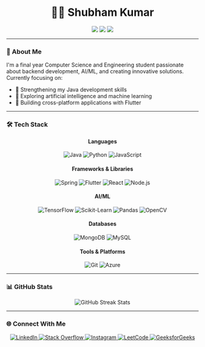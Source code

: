 # <div align="center">👨‍💻 Shubham Kumar</div>

<div align="center">
  <img src="https://img.shields.io/badge/Role-Computer%20Science%20Student-blue?style=for-the-badge&logo=graduation-cap"/>
  <img src="https://img.shields.io/badge/Focus-Backend%20Development-green?style=for-the-badge&logo=server"/>
  <img src="https://img.shields.io/badge/Learning-AI%2FML-orange?style=for-the-badge&logo=tensorflow"/>
</div>

---

### 🚀 About Me

I'm a final year Computer Science and Engineering student passionate about backend development, AI/ML, and creating innovative solutions. Currently focusing on:

- 🔨 Strengthening my Java development skills
- 🤖 Exploring artificial intelligence and machine learning
- 📱 Building cross-platform applications with Flutter

---

### 🛠️ Tech Stack

<div align="center">

#### Languages
![Java](https://img.shields.io/badge/Java-ED8B00?style=for-the-badge&logo=java&logoColor=white)
![Python](https://img.shields.io/badge/Python-3776AB?style=for-the-badge&logo=python&logoColor=white)
![JavaScript](https://img.shields.io/badge/JavaScript-F7DF1E?style=for-the-badge&logo=javascript&logoColor=black)

#### Frameworks & Libraries
![Spring](https://img.shields.io/badge/Spring-6DB33F?style=for-the-badge&logo=spring&logoColor=white)
![Flutter](https://img.shields.io/badge/Flutter-02569B?style=for-the-badge&logo=flutter&logoColor=white)
![React](https://img.shields.io/badge/React-20232A?style=for-the-badge&logo=react&logoColor=61DAFB)
![Node.js](https://img.shields.io/badge/Node.js-339933?style=for-the-badge&logo=nodedotjs&logoColor=white)

#### AI/ML
![TensorFlow](https://img.shields.io/badge/TensorFlow-FF6F00?style=for-the-badge&logo=tensorflow&logoColor=white)
![Scikit-Learn](https://img.shields.io/badge/Scikit_Learn-F7931E?style=for-the-badge&logo=scikit-learn&logoColor=white)
![Pandas](https://img.shields.io/badge/Pandas-150458?style=for-the-badge&logo=pandas&logoColor=white)
![OpenCV](https://img.shields.io/badge/OpenCV-5C3EE8?style=for-the-badge&logo=opencv&logoColor=white)

#### Databases
![MongoDB](https://img.shields.io/badge/MongoDB-4EA94B?style=for-the-badge&logo=mongodb&logoColor=white)
![MySQL](https://img.shields.io/badge/MySQL-005C84?style=for-the-badge&logo=mysql&logoColor=white)

#### Tools & Platforms
![Git](https://img.shields.io/badge/Git-F05032?style=for-the-badge&logo=git&logoColor=white)
![Azure](https://img.shields.io/badge/Azure-0078D4?style=for-the-badge&logo=microsoft-azure&logoColor=white)

</div>

---

### 📊 GitHub Stats

<div align="center">
  <img src="https://github-readme-streak-stats.herokuapp.com/?user=shubhamkmr&theme=dark" alt="GitHub Streak Stats" />
</div>

---

### 🌐 Connect With Me

<div align="center">
  <a href="https://www.linkedin.com/in/shubham-kumar-k29">
    <img src="https://img.shields.io/badge/LinkedIn-0077B5?style=for-the-badge&logo=linkedin&logoColor=white" alt="LinkedIn" />
  </a>
  <a href="https://stackoverflow.com/users/20425580/shubham-kumar">
    <img src="https://img.shields.io/badge/Stack_Overflow-FE7A16?style=for-the-badge&logo=stack-overflow&logoColor=white" alt="Stack Overflow" />
  </a>
  <a href="https://instagram.com/shubham_k29">
    <img src="https://img.shields.io/badge/Instagram-E4405F?style=for-the-badge&logo=instagram&logoColor=white" alt="Instagram" />
  </a>
  <a href="https://leetcode.com/u/shubham_k29/">
    <img src="https://img.shields.io/badge/LeetCode-FFA116?style=for-the-badge&logo=leetcode&logoColor=black" alt="LeetCode" />
  </a>
  <a href="https://www.geeksforgeeks.org/user/shubhamkmrbhardwaj/">
    <img src="https://img.shields.io/badge/GeeksforGeeks-2F8D46?style=for-the-badge&logo=geeksforgeeks&logoColor=white" alt="GeeksforGeeks" />
  </a>
</div>

